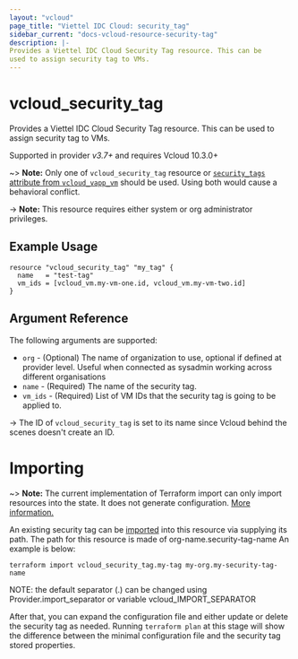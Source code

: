 ```yaml
---
layout: "vcloud"
page_title: "Viettel IDC Cloud: security_tag"
sidebar_current: "docs-vcloud-resource-security-tag"
description: |-
Provides a Viettel IDC Cloud Security Tag resource. This can be
used to assign security tag to VMs.
---
```


# vcloud\_security\_tag

Provides a Viettel IDC Cloud Security Tag resource. This can be
used to assign security tag to VMs.

Supported in provider *v3.7+* and requires Vcloud 10.3.0+

~> **Note:** Only one of `vcloud_security_tag` resource or [`security_tags` attribute from `vcloud_vapp_vm`](/providers/vmware/vcloud/latest/docs/resources/vapp_vm)
should be used. Using both would cause a behavioral conflict.

-> **Note:** This resource requires either system or org administrator privileges.

## Example Usage

```hcl
resource "vcloud_security_tag" "my_tag" {
  name   = "test-tag"
  vm_ids = [vcloud_vm.my-vm-one.id, vcloud_vm.my-vm-two.id]
}
```
## Argument Reference

The following arguments are supported:

* `org` - (Optional) The name of organization to use, optional if defined at provider level. Useful when connected as sysadmin working across different organisations
* `name` - (Required) The name of the security tag.
* `vm_ids` - (Required) List of VM IDs that the security tag is going to be applied to.

-> The ID of `vcloud_security_tag` is set to its name since Vcloud behind the scenes doesn't create an ID.

# Importing

~> **Note:** The current implementation of Terraform import can only import resources into the state.
It does not generate configuration. [More information.](https://www.terraform.io/docs/import/)

An existing security tag can be [imported][docs-import] into this resource via supplying its path.
The path for this resource is made of org-name.security-tag-name
An example is below:

```
terraform import vcloud_security_tag.my-tag my-org.my-security-tag-name
```

NOTE: the default separator (.) can be changed using Provider.import_separator or variable vcloud_IMPORT_SEPARATOR


[docs-import]:https://www.terraform.io/docs/import/

After that, you can expand the configuration file and either update or delete the security tag as needed. Running `terraform plan`
at this stage will show the difference between the minimal configuration file and the security tag stored properties.
